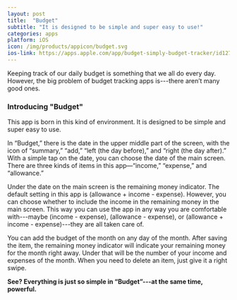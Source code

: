 ```yaml
---
layout: post
title:  "Budget"
subtitle: "It is designed to be simple and super easy to use!"
categories: apps
platform: iOS
icon: /img/products/appicon/budget.svg
ios-link: https://apps.apple.com/app/budget-simply-budget-tracker/id1271672709
---
```


Keeping track of our daily budget is something that we all do every day. However, the big problem of budget tracking apps is---there aren’t many good ones.

### Introducing "Budget"

This app is born in this kind of environment. It is designed to be simple and super easy to use.
 
In “Budget,” there is the date in the upper middle part of the screen, with the icon of “summary,”  “add,” “left (the day before),” and “right (the day after).” With a simple tap on the date, you can choose the date of the main screen. There are three kinds of items in this app—“income,” “expense,” and “allowance.”

Under the date on the main screen is the remaining money indicator. The default setting in this app is (allowance + income - expense). However, you can choose whether to include the income in the remaining money in the main screen. This way you can use the app in any way you are comfortable with---maybe (income - expense), (allowance - expense), or (allowance + income - expense)---they are all taken care of.

You can add the budget of the month on any day of the month. After saving the item, the remaining money indicator will indicate your remaining money for the month right away. Under that will be the number of your income and expenses of the month. When you need to delete an item, just give it a right swipe.

**See? Everything is just so simple in “Budget”---at the same time, powerful.**